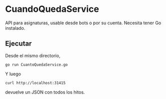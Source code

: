 # CuandoQuedaService

API para asignaturas, usable desde bots o por su cuenta. Necesita
tener Go instalado.

## Ejecutar

Desde el mismo directorio,

    go run CuantoQuedaService.go
	
Y luego

    curl http://localhost:31415 
	
devuelve un JSON con todos los hitos.
